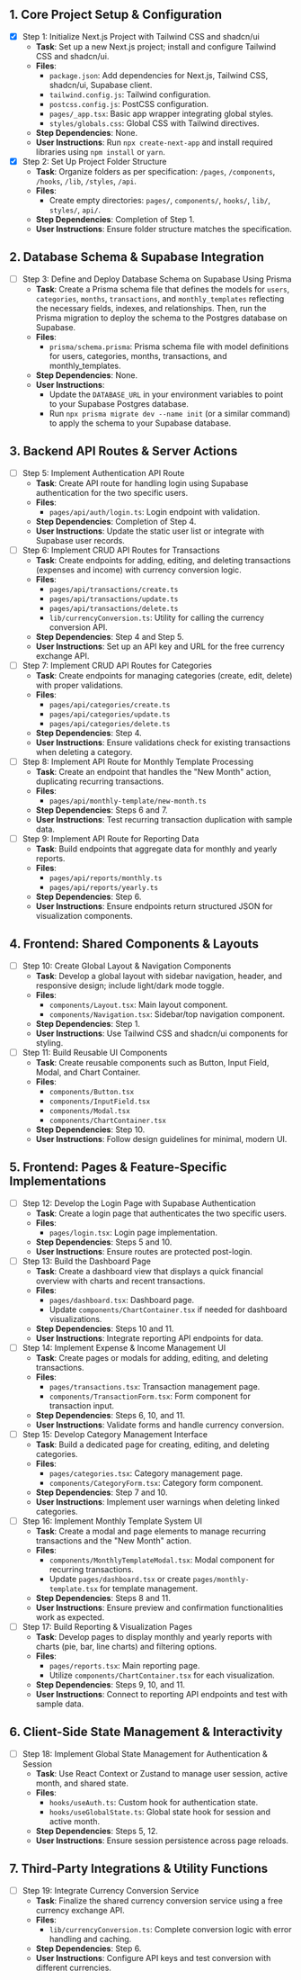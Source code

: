 ## 1. Core Project Setup & Configuration

- [x] Step 1: Initialize Next.js Project with Tailwind CSS and shadcn/ui
  - **Task**: Set up a new Next.js project; install and configure Tailwind CSS and shadcn/ui.
  - **Files**:
    - `package.json`: Add dependencies for Next.js, Tailwind CSS, shadcn/ui, Supabase client.
    - `tailwind.config.js`: Tailwind configuration.
    - `postcss.config.js`: PostCSS configuration.
    - `pages/_app.tsx`: Basic app wrapper integrating global styles.
    - `styles/globals.css`: Global CSS with Tailwind directives.
  - **Step Dependencies**: None.
  - **User Instructions**: Run `npx create-next-app` and install required libraries using `npm install` or `yarn`.
- [x] Step 2: Set Up Project Folder Structure
  - **Task**: Organize folders as per specification: `/pages`, `/components`, `/hooks`, `/lib`, `/styles`, `/api`.
  - **Files**:
    - Create empty directories: `pages/`, `components/`, `hooks/`, `lib/`, `styles/`, `api/`.
  - **Step Dependencies**: Completion of Step 1.
  - **User Instructions**: Ensure folder structure matches the specification.

## 2. Database Schema & Supabase Integration

- [ ] Step 3: Define and Deploy Database Schema on Supabase Using Prisma
  - **Task**: Create a Prisma schema file that defines the models for `users`, `categories`, `months`, `transactions`, and `monthly_templates` reflecting the necessary fields, indexes, and relationships. Then, run the Prisma migration to deploy the schema to the Postgres database on Supabase.
  - **Files**:
    - `prisma/schema.prisma`: Prisma schema file with model definitions for users, categories, months, transactions, and monthly_templates.
  - **Step Dependencies**: None.
  - **User Instructions**:
    - Update the `DATABASE_URL` in your environment variables to point to your Supabase Postgres database.
    - Run `npx prisma migrate dev --name init` (or a similar command) to apply the schema to your Supabase database.

## 3. Backend API Routes & Server Actions

- [ ] Step 5: Implement Authentication API Route
  - **Task**: Create API route for handling login using Supabase authentication for the two specific users.
  - **Files**:
    - `pages/api/auth/login.ts`: Login endpoint with validation.
  - **Step Dependencies**: Completion of Step 4.
  - **User Instructions**: Update the static user list or integrate with Supabase user records.
- [ ] Step 6: Implement CRUD API Routes for Transactions
  - **Task**: Create endpoints for adding, editing, and deleting transactions (expenses and income) with currency conversion logic.
  - **Files**:
    - `pages/api/transactions/create.ts`
    - `pages/api/transactions/update.ts`
    - `pages/api/transactions/delete.ts`
    - `lib/currencyConversion.ts`: Utility for calling the currency conversion API.
  - **Step Dependencies**: Step 4 and Step 5.
  - **User Instructions**: Set up an API key and URL for the free currency exchange API.
- [ ] Step 7: Implement CRUD API Routes for Categories
  - **Task**: Create endpoints for managing categories (create, edit, delete) with proper validations.
  - **Files**:
    - `pages/api/categories/create.ts`
    - `pages/api/categories/update.ts`
    - `pages/api/categories/delete.ts`
  - **Step Dependencies**: Step 4.
  - **User Instructions**: Ensure validations check for existing transactions when deleting a category.
- [ ] Step 8: Implement API Route for Monthly Template Processing
  - **Task**: Create an endpoint that handles the "New Month" action, duplicating recurring transactions.
  - **Files**:
    - `pages/api/monthly-template/new-month.ts`
  - **Step Dependencies**: Steps 6 and 7.
  - **User Instructions**: Test recurring transaction duplication with sample data.
- [ ] Step 9: Implement API Route for Reporting Data
  - **Task**: Build endpoints that aggregate data for monthly and yearly reports.
  - **Files**:
    - `pages/api/reports/monthly.ts`
    - `pages/api/reports/yearly.ts`
  - **Step Dependencies**: Step 6.
  - **User Instructions**: Ensure endpoints return structured JSON for visualization components.

## 4. Frontend: Shared Components & Layouts

- [ ] Step 10: Create Global Layout & Navigation Components
  - **Task**: Develop a global layout with sidebar navigation, header, and responsive design; include light/dark mode toggle.
  - **Files**:
    - `components/Layout.tsx`: Main layout component.
    - `components/Navigation.tsx`: Sidebar/top navigation component.
  - **Step Dependencies**: Step 1.
  - **User Instructions**: Use Tailwind CSS and shadcn/ui components for styling.
- [ ] Step 11: Build Reusable UI Components
  - **Task**: Create reusable components such as Button, Input Field, Modal, and Chart Container.
  - **Files**:
    - `components/Button.tsx`
    - `components/InputField.tsx`
    - `components/Modal.tsx`
    - `components/ChartContainer.tsx`
  - **Step Dependencies**: Step 10.
  - **User Instructions**: Follow design guidelines for minimal, modern UI.

## 5. Frontend: Pages & Feature-Specific Implementations

- [ ] Step 12: Develop the Login Page with Supabase Authentication
  - **Task**: Create a login page that authenticates the two specific users.
  - **Files**:
    - `pages/login.tsx`: Login page implementation.
  - **Step Dependencies**: Steps 5 and 10.
  - **User Instructions**: Ensure routes are protected post-login.
- [ ] Step 13: Build the Dashboard Page
  - **Task**: Create a dashboard view that displays a quick financial overview with charts and recent transactions.
  - **Files**:
    - `pages/dashboard.tsx`: Dashboard page.
    - Update `components/ChartContainer.tsx` if needed for dashboard visualizations.
  - **Step Dependencies**: Steps 10 and 11.
  - **User Instructions**: Integrate reporting API endpoints for data.
- [ ] Step 14: Implement Expense & Income Management UI
  - **Task**: Create pages or modals for adding, editing, and deleting transactions.
  - **Files**:
    - `pages/transactions.tsx`: Transaction management page.
    - `components/TransactionForm.tsx`: Form component for transaction input.
  - **Step Dependencies**: Steps 6, 10, and 11.
  - **User Instructions**: Validate forms and handle currency conversion.
- [ ] Step 15: Develop Category Management Interface
  - **Task**: Build a dedicated page for creating, editing, and deleting categories.
  - **Files**:
    - `pages/categories.tsx`: Category management page.
    - `components/CategoryForm.tsx`: Category form component.
  - **Step Dependencies**: Step 7 and 10.
  - **User Instructions**: Implement user warnings when deleting linked categories.
- [ ] Step 16: Implement Monthly Template System UI
  - **Task**: Create a modal and page elements to manage recurring transactions and the "New Month" action.
  - **Files**:
    - `components/MonthlyTemplateModal.tsx`: Modal component for recurring transactions.
    - Update `pages/dashboard.tsx` or create `pages/monthly-template.tsx` for template management.
  - **Step Dependencies**: Steps 8 and 11.
  - **User Instructions**: Ensure preview and confirmation functionalities work as expected.
- [ ] Step 17: Build Reporting & Visualization Pages
  - **Task**: Develop pages to display monthly and yearly reports with charts (pie, bar, line charts) and filtering options.
  - **Files**:
    - `pages/reports.tsx`: Main reporting page.
    - Utilize `components/ChartContainer.tsx` for each visualization.
  - **Step Dependencies**: Steps 9, 10, and 11.
  - **User Instructions**: Connect to reporting API endpoints and test with sample data.

## 6. Client-Side State Management & Interactivity

- [ ] Step 18: Implement Global State Management for Authentication & Session
  - **Task**: Use React Context or Zustand to manage user session, active month, and shared state.
  - **Files**:
    - `hooks/useAuth.ts`: Custom hook for authentication state.
    - `hooks/useGlobalState.ts`: Global state hook for session and active month.
  - **Step Dependencies**: Steps 5, 12.
  - **User Instructions**: Ensure session persistence across page reloads.

## 7. Third-Party Integrations & Utility Functions

- [ ] Step 19: Integrate Currency Conversion Service
  - **Task**: Finalize the shared currency conversion service using a free currency exchange API.
  - **Files**:
    - `lib/currencyConversion.ts`: Complete conversion logic with error handling and caching.
  - **Step Dependencies**: Step 6.
  - **User Instructions**: Configure API keys and test conversion with different currencies.
